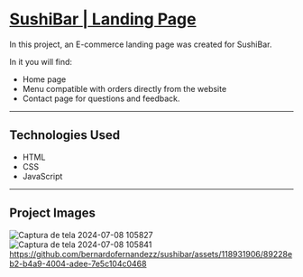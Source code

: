 <h1 color="white"><a href="https://bernardofernandezz.github.io/sushibar/" target="_blank">SushiBar | Landing Page</a></h1>

In this project, an E-commerce landing page was created for SushiBar.

In it you will find:
- Home page
- Menu compatible with orders directly from the website
- Contact page for questions and feedback.
-------------------------------------------------- -------------
<h2>Technologies Used</h2>
<ul>
  <li>HTML</li>
  <li>CSS</li>
  <li>JavaScript</li>
</ul>

---------------------------------------------------------------
<h2>Project Images</h2>

![Captura de tela 2024-07-08 105827](https://github.com/bernardofernandezz/sushibar/assets/118931906/ec17c832-a0d0-4a39-8d9f-9adcd78f03db)
![Captura de tela 2024-07-08 105841](https://github.com/bernardofernandezz/sushibar/assets/118931906/45dd8c50-245c-41f8-8706-2adbf4f70177)
https://github.com/bernardofernandezz/sushibar/assets/118931906/89228eb2-b4a9-4004-adee-7e5c104c0468

